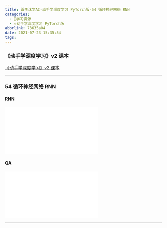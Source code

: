 ```yaml
---
title: 跟李沐学AI-动手学深度学习 PyTorch版-54 循环神经网络 RNN
categories:
  - 🌙学习资源
  - ⭐动手学深度学习 PyTorch版
abbrlink: 73635a04
date: 2021-07-23 15:35:54
tags:
---
```


### 《动手学深度学习》v2 课本

[《动手学深度学习》v2 课本](http://zh.d2l.ai/)

***

### 54 循环神经网络 RNN

#### RNN

<iframe src="//player.bilibili.com/player.html?aid=759282928&bvid=BV1D64y1z7CA&cid=372645527&page=1" scrolling="no" border="0" frameborder="no" framespacing="0" allowfullscreen="true"> </iframe>

<!--more-->

#### QA

<iframe src="//player.bilibili.com/player.html?aid=759282928&bvid=BV1D64y1z7CA&cid=372655152&page=2" scrolling="no" border="0" frameborder="no" framespacing="0" allowfullscreen="true"> </iframe>

***
